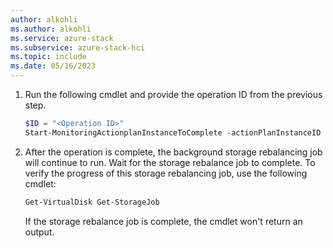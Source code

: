```yaml
---
author: alkohli
ms.author: alkohli
ms.service: azure-stack
ms.subservice: azure-stack-hci
ms.topic: include
ms.date: 05/16/2023
---
```


1. Run the following cmdlet and provide the operation ID from the previous step.

    ```powershell
    $ID = "<Operation ID>" 
    Start-MonitoringActionplanInstanceToComplete -actionPlanInstanceID $ID 
    ```

1. After the operation is complete, the background storage rebalancing job will continue to run. Wait for the storage rebalance job to complete. To verify the progress of this storage rebalancing job, use the following cmdlet:

    ```powershell
    Get-VirtualDisk Get-StorageJob
    ```

    If the storage rebalance job is complete, the cmdlet won't return an output.
